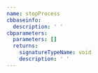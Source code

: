 ```yaml
---
name: stopProcess
cbbaseinfo:
  description: ' '
cbparameters:
  parameters: []
  returns:
    signatureTypeName: void
    description: ' '
---
```

<CBBaseInfo/> 
 <CBParameters/>